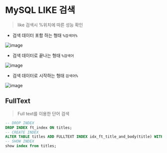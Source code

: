 # MySQL LIKE 검색

> like 검색시 %위치에 따른 성능 확인

* 검색 데이터 포함 하는 형태 `%검색어%`

![image](https://user-images.githubusercontent.com/58923731/180610208-9302374c-965c-4b3b-b0ba-b41cf5bb80bd.png)

* 검색 데이터로 끝나는 형태 `%검색어`

![image](https://user-images.githubusercontent.com/58923731/180610277-3ca97446-b7c7-44f3-ba10-498fefd3f2e7.png)

* 검색 데이터로 시작하는 형태 `검색어%`

![image](https://user-images.githubusercontent.com/58923731/180610306-b8ab7312-fe85-4e35-8277-73ad179f4468.png)





## FullText

> Full text를 이용한 단어 검색

```sql
-- DROP INDEX
DROP INDEX ft_index ON titles;
-- CREATE INDEX
ALTER TABLE titles ADD FULLTEXT INDEX idx_ft_title_and_body(title) WITH PARSER NGRAM;
-- SHOW INDEX
show index from titles;
```

